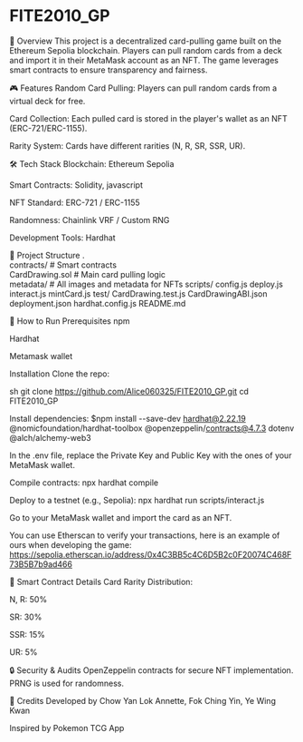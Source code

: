 # FITE2010_GP
📌 Overview
This project is a decentralized card-pulling game built on the Ethereum Sepolia blockchain. Players can pull random cards from a deck and import it in their MetaMask account as an NFT. The game leverages smart contracts to ensure transparency and fairness.

🎮 Features
Random Card Pulling: Players can pull random cards from a virtual deck for free.

Card Collection: Each pulled card is stored in the player's wallet as an NFT (ERC-721/ERC-1155).

Rarity System: Cards have different rarities (N, R, SR, SSR, UR).


🛠 Tech Stack
Blockchain: Ethereum Sepolia

Smart Contracts: Solidity, javascript

NFT Standard: ERC-721 / ERC-1155

Randomness: Chainlink VRF / Custom RNG

Development Tools: Hardhat

📂 Project Structure
.  
contracts/             # Smart contracts  
    CardDrawing.sol    # Main card pulling logic    
metadata/              # All images and metadata for NFTs
scripts/
    config.js
    deploy.js
    interact.js
    mintCard.js
test/
    CardDrawing.test.js
CardDrawingABI.json
deployment.json
hardhat.config.js
README.md  

🚀 How to Run
Prerequisites
npm

Hardhat

Metamask wallet

Installation
Clone the repo:

sh
git clone https://github.com/Alice060325/FITE2010_GP.git
cd FITE2010_GP

Install dependencies:
$npm install --save-dev hardhat@2.22.19
@nomicfoundation/hardhat-toolbox
@openzeppelin/contracts@4.7.3 dotenv @alch/alchemy-web3

In the .env file, replace the Private Key and Public Key with the ones of your MetaMask wallet.

Compile contracts:
npx hardhat compile

Deploy to a testnet (e.g., Sepolia):
npx hardhat run scripts/interact.js

Go to your MetaMask wallet and import the card as an NFT.

You can use Etherscan to verify your transactions, here is an example of ours when developing the game: https://sepolia.etherscan.io/address/0x4C3BB5c4C6D5B2c0F20074C468F73B5B7b9ad466

📜 Smart Contract Details
Card Rarity Distribution:

N, R: 50%

SR: 30%

SSR: 15%

UR: 5%

🔒 Security & Audits
OpenZeppelin contracts for secure NFT implementation.
PRNG is used for randomness.

🙌 Credits
Developed by Chow Yan Lok Annette, Fok Ching Yin, Ye Wing Kwan

Inspired by Pokemon TCG App
